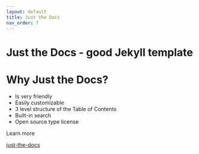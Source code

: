 ```yaml
---
layout: default
title: Just the Docs
nav_order: 7
---
```


# Just the Docs - good Jekyll template


# Why Just the Docs?

* Is very friendly
* Easily customizable
* 3 level structure of the Table of Contents
* Built-in search
* Open source type license

Learn more

[just-the-docs](https://pmarsceill.github.io/just-the-docs/)

